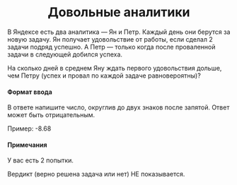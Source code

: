 <h1 align = "center"> Довольные аналитики </h1>
В Яндексе есть два аналитика — Ян и Петр. Каждый день они берутся за новую задачу. Ян получает удовольствие от работы, если сделал 2 задачи подряд успешно. А Петр — только когда после проваленной задачи в следующей добился успеха.
<p> На сколько дней в среднем Яну ждать первого удовольствия дольше, чем Петру (успех и провал по каждой задаче равновероятны)? </p>
<h4> Формат ввода </h4>
В ответе напишите число, округлив до двух знаков после запятой. Ответ может быть отрицательным.
<p> Пример: -8.68 </p>
<h4> Примечания </h4>
У вас есть 2 попытки.
<p> Вердикт (верно решена задача или нет) НЕ показывается. </p>
